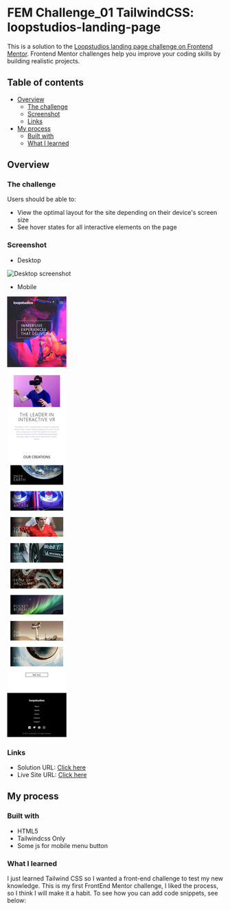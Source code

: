 # FEM Challenge_01 TailwindCSS: loopstudios-landing-page

This is a solution to the [Loopstudios landing page challenge on Frontend Mentor](https://www.frontendmentor.io/challenges/loopstudios-landing-page-N88J5Onjw). Frontend Mentor challenges help you improve your coding skills by building realistic projects.

## Table of contents

- [Overview](#overview)
  - [The challenge](#the-challenge)
  - [Screenshot](#screenshot)
  - [Links](#links)
- [My process](#my-process)
  - [Built with](#built-with)
  - [What I learned](#what-i-learned)

## Overview

### The challenge

Users should be able to:

- View the optimal layout for the site depending on their device's screen size
- See hover states for all interactive elements on the page

### Screenshot

- Desktop

![Desktop screenshot](images/My%20solution%20desktop%20screencapture.png)

- Mobile

![Mobile screenshot](images/My%20solution%20mobile%20screencapture.png)

### Links

- Solution URL: [Click here](https://github.com/M-Galdi/FEM_Challenge_01_TailwindCSS_loopstudios-landing-page)
- Live Site URL: [Click here](https://m-galdi.github.io/FEM_Challenge_01_TailwindCSS_loopstudios-landing-page/)

## My process

### Built with

- HTML5
- Tailwindcss Only
- Some js for mobile menu button

### What I learned

I just learned Tailwind CSS so I wanted a front-end challenge to test my new knowledge.
This is my first FrontEnd Mentor challenge, I liked the process, so I think I will make it a habit.
To see how you can add code snippets, see below:
